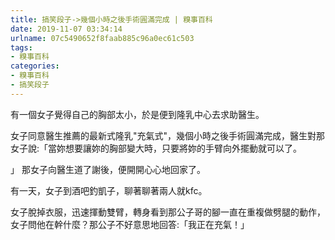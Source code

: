 ```yaml
---
title: 搞笑段子->幾個小時之後手術圓滿完成 | 糗事百科
date: 2019-11-07 03:34:14
urlname: 07c5490652f8faab885c96a0ec61c503
tags: 
- 糗事百科
categories:
- 糗事百科
- 搞笑段子
---
```

有一個女子覺得自己的胸部太小，於是便到隆乳中心去求助醫生。

女子同意醫生推薦的最新式隆乳"充氣式"，幾個小時之後手術圓滿完成，醫生對那女子說:「當妳想要讓妳的胸部變大時，只要將妳的手臂向外擺動就可以了。

」 那女子向醫生道了謝後，便開開心心地回家了。

有一天，女子到酒吧釣凱子，聊著聊著兩人就kfc。

女子脫掉衣服，迅速揮動雙臂，轉身看到那公子哥的腳一直在重複做劈腿的動作，女子問他在幹什麼？那公子不好意思地回答:「我正在充氣！」


